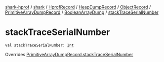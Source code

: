 [shark-hprof](../../../../../../index.md) / [shark](../../../../../index.md) / [HprofRecord](../../../../index.md) / [HeapDumpRecord](../../../index.md) / [ObjectRecord](../../index.md) / [PrimitiveArrayDumpRecord](../index.md) / [BooleanArrayDump](index.md) / [stackTraceSerialNumber](./stack-trace-serial-number.md)

# stackTraceSerialNumber

`val stackTraceSerialNumber: `[`Int`](https://kotlinlang.org/api/latest/jvm/stdlib/kotlin/-int/index.html)

Overrides [PrimitiveArrayDumpRecord.stackTraceSerialNumber](../stack-trace-serial-number.md)

